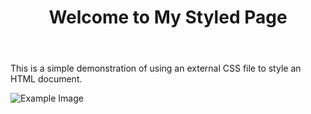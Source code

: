 <!DOCTYPE html>
<html lang="en">
<head>
    <meta charset="UTF-8">
    <meta name="viewport" content="width=device-width, initial-scale=1.0">
    <title>Styled Page</title>
    <link rel="stylesheet" href="style.css">
</head>
<body>
    <header>
        <h1 class="main-title">Welcome to My Styled Page</h1>
    </header>
    <section>
        <p id="intro">This is a simple demonstration of using an external CSS file to style an HTML document.</p>
        <img src="example.jpg" alt="Example Image" class="styled-image">
    </section>
</body>
</html>

